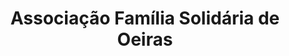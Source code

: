 ---
bloco_visivel: true
title: Associação Família Solidária de Oeiras
sub_title: Escolha cada uma das àreas em baixo para ficar a saber mais sobre a associação
area1:
	title: Associação
	text: O projecto família solidária de Oeiras iniciou-se com um pequeno grupo ligado à paróquia de Nossa Senhora da Purificação de Oeiras, que se foi alargando a pessoas de outras origens, unidas num ideal comum e numa vontade de intervir.
area2:
	title: O que fazemos
	text: O projecto Família Solidária pretende apoiar alguns com pequenos contributos de muitos e é um apoio de emergência, limitado no tempo e acautelando a exposição das famílias apoiadas.
area3:
	title: Intervenientes
	text: O projecto tem como objectivo o envolvimento da comunidade num gesto continuado de solidariedade social, criando dinâmicas de entreajuda em vizinhança, locais de trabalho ou outro tipo de comunidades. 		
---